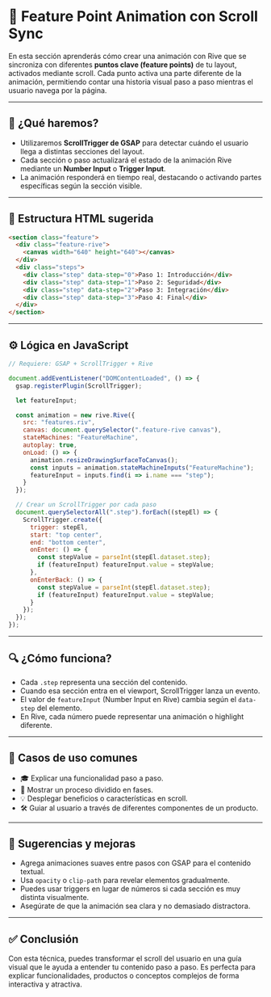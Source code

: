 # 🎯 Feature Point Animation con Scroll Sync

En esta sección aprenderás cómo crear una animación con Rive que se sincroniza con diferentes **puntos clave (feature points)** de tu layout, activados mediante scroll. Cada punto activa una parte diferente de la animación, permitiendo contar una historia visual paso a paso mientras el usuario navega por la página.

---

## 🧠 ¿Qué haremos?

- Utilizaremos **ScrollTrigger de GSAP** para detectar cuándo el usuario llega a distintas secciones del layout.
- Cada sección o paso actualizará el estado de la animación Rive mediante un **Number Input** o **Trigger Input**.
- La animación responderá en tiempo real, destacando o activando partes específicas según la sección visible.

---

## 🧱 Estructura HTML sugerida

```html
<section class="feature">
  <div class="feature-rive">
    <canvas width="640" height="640"></canvas>
  </div>
  <div class="steps">
    <div class="step" data-step="0">Paso 1: Introducción</div>
    <div class="step" data-step="1">Paso 2: Seguridad</div>
    <div class="step" data-step="2">Paso 3: Integración</div>
    <div class="step" data-step="3">Paso 4: Final</div>
  </div>
</section>
```

---

## ⚙️ Lógica en JavaScript

```javascript
// Requiere: GSAP + ScrollTrigger + Rive

document.addEventListener("DOMContentLoaded", () => {
  gsap.registerPlugin(ScrollTrigger);

  let featureInput;

  const animation = new rive.Rive({
    src: "features.riv",
    canvas: document.querySelector(".feature-rive canvas"),
    stateMachines: "FeatureMachine",
    autoplay: true,
    onLoad: () => {
      animation.resizeDrawingSurfaceToCanvas();
      const inputs = animation.stateMachineInputs("FeatureMachine");
      featureInput = inputs.find(i => i.name === "step");
    }
  });

  // Crear un ScrollTrigger por cada paso
  document.querySelectorAll(".step").forEach((stepEl) => {
    ScrollTrigger.create({
      trigger: stepEl,
      start: "top center",
      end: "bottom center",
      onEnter: () => {
        const stepValue = parseInt(stepEl.dataset.step);
        if (featureInput) featureInput.value = stepValue;
      },
      onEnterBack: () => {
        const stepValue = parseInt(stepEl.dataset.step);
        if (featureInput) featureInput.value = stepValue;
      }
    });
  });
});
```

---

## 🔍 ¿Cómo funciona?

- Cada `.step` representa una sección del contenido.
- Cuando esa sección entra en el viewport, ScrollTrigger lanza un evento.
- El valor de `featureInput` (Number Input en Rive) cambia según el `data-step` del elemento.
- En Rive, cada número puede representar una animación o highlight diferente.

---

## 🧪 Casos de uso comunes

- 🎓 Explicar una funcionalidad paso a paso.
- 🧬 Mostrar un proceso dividido en fases.
- 💡 Desplegar beneficios o características en scroll.
- 🛠️ Guiar al usuario a través de diferentes componentes de un producto.

---

## 🧰 Sugerencias y mejoras

- Agrega animaciones suaves entre pasos con GSAP para el contenido textual.
- Usa `opacity` o `clip-path` para revelar elementos gradualmente.
- Puedes usar triggers en lugar de números si cada sección es muy distinta visualmente.
- Asegúrate de que la animación sea clara y no demasiado distractora.

---

## ✅ Conclusión

Con esta técnica, puedes transformar el scroll del usuario en una guía visual que le ayuda a entender tu contenido paso a paso. Es perfecta para explicar funcionalidades, productos o conceptos complejos de forma interactiva y atractiva.

